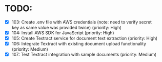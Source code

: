 # TODO:

- [x] 103: Create .env file with AWS credentials (note: need to verify secret key as same value was provided twice) (priority: High)
- [x] 104: Install AWS SDK for JavaScript (priority: High)
- [x] 105: Create Textract service for document text extraction (priority: High)
- [x] 106: Integrate Textract with existing document upload functionality (priority: Medium)
- [x] 107: Test Textract integration with sample documents (priority: Medium)
